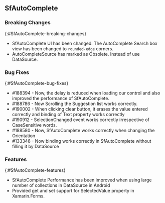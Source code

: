 ## SfAutoComplete

### Breaking Changes
{:#SfAutoComplete-breaking-changes}

*  SfAutoComplete UI has been changed. The AutoComplete Search box view has been changed to `rounded-edge` corners.
*  AutoCompleteSource has marked as Obsolete. Instead of use DataSource.

### Bug Fixes
{:#SfAutoComplete-bug-fixes} 

* \#188394 - Now, the delay is reduced when loading our control and also improved the performance of SfAutoComplete.
* \#188786 - Now Scrolling the Suggestion list works correctly.
* \#190002 - When clicking clear button, it erases the value entered correctly and binding of Text property works correctly 
* \#190912 - SelectionChanged event works correctly irrespective of CaseSensitive words.
* \#188580 - Now, SfAutoComplete works correctly when changing the Orientation
* \#133346 - Now binding works correctly in SfAutoComplete without filling it by DataSource

### Features
{:#SfAutoComplete-features}

* SfAutoComplete Performance has been improved when using large number of collections in DataSource in Android
* Provided get and set support for SelectedValue property in Xamarin.Forms.



